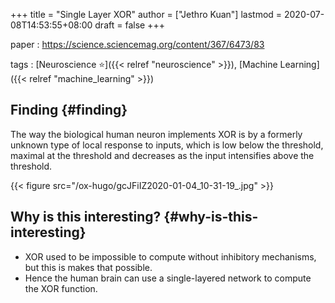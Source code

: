 +++
title = "Single Layer XOR"
author = ["Jethro Kuan"]
lastmod = 2020-07-08T14:53:55+08:00
draft = false
+++

paper
: <https://science.sciencemag.org/content/367/6473/83>

tags
: [Neuroscience ⭐]({{< relref "neuroscience" >}}), [Machine Learning]({{< relref "machine_learning" >}})

## Finding {#finding}

The way the biological human neuron implements XOR is by a formerly
unknown type of local response to inputs, which is low below the
threshold, maximal at the threshold and decreases as the input
intensifies above the threshold.

{{< figure src="/ox-hugo/gcJFiIZ2020-01-04_10-31-19_.jpg" >}}

## Why is this interesting? {#why-is-this-interesting}

- XOR used to be impossible to compute without inhibitory mechanisms,
  but this is makes that possible.
- Hence the human brain can use a single-layered network to compute
  the XOR function.
